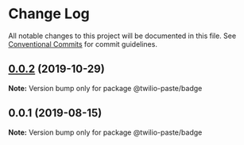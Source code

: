 # Change Log

All notable changes to this project will be documented in this file.
See [Conventional Commits](https://conventionalcommits.org) for commit guidelines.

## [0.0.2](https://github.com/twilio-labs/paste/compare/@twilio-paste/badge@0.0.1...@twilio-paste/badge@0.0.2) (2019-10-29)

**Note:** Version bump only for package @twilio-paste/badge





## 0.0.1 (2019-08-15)

**Note:** Version bump only for package @twilio-paste/badge
